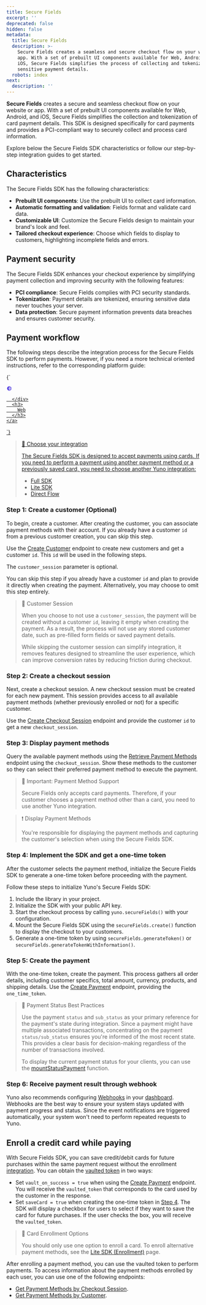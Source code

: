 ```yaml
---
title: Secure Fields
excerpt: ''
deprecated: false
hidden: false
metadata:
  title: Secure Fields
  description: >-
    Secure Fields creates a seamless and secure checkout flow on your website or
    app. With a set of prebuilt UI components available for Web, Android, and
    iOS, Secure Fields simplifies the process of collecting and tokenizing
    sensitive payment details.
  robots: index
next:
  description: ''
---
```

**Secure Fields** creates a secure and seamless checkout flow on your website or app. With a set of prebuilt UI components available for Web, Android, and iOS, Secure Fields simplifies the collection and tokenization of card payment details. This SDK is designed specifically for card payments and provides a PCI-compliant way to securely collect and process card information.

Explore below the Secure Fields SDK characteristics or follow our step-by-step integration guides to get started.

## Characteristics

The Secure Fields SDK has the following characteristics:

* **Prebuilt UI components**: Use the prebuilt UI to collect card information.
* **Automatic formatting and validation**: Fields format and validate card data.
* **Customizable UI**: Customize the Secure Fields design to maintain your brand's look and feel.
* **Tailored checkout experience**: Choose which fields to display to customers, highlighting incomplete fields and errors.

## Payment security

The Secure Fields SDK enhances your checkout experience by simplifying payment collection and improving security with the following features:

* **PCI compliance**: Secure Fields complies with PCI security standards.
* **Tokenization**: Payment details are tokenized, ensuring sensitive data never touches your server.
* **Data protection**: Secure payment information prevents data breaches and ensures customer security.

## Payment workflow

The following steps describe the integration process for the Secure Fields SDK to perform payments. However, if you need a more technical oriented instructions, refer to the corresponding platform guide:

<HTMLBlock>{`
<body>
  <section class="platform_shelf">
    <a class="platform_buttons" href="/docs/secure-fields-payment">
      <div class="svg_content">
        <svg xmlns="http://www.w3.org/2000/svg" width="15" height="14" viewBox="0 0 15 14" fill="none">
          <path
            d="M7.5 1.3125C6.37512 1.3125 5.2755 1.64607 4.3402 2.27102C3.40489 2.89597 2.67591 3.78423 2.24544 4.82349C1.81496 5.86274 1.70233 7.00631 1.92179 8.10958C2.14124 9.21284 2.68292 10.2263 3.47833 11.0217C4.27374 11.8171 5.28716 12.3588 6.39043 12.5782C7.49369 12.7977 8.63726 12.685 9.67651 12.2546C10.7158 11.8241 11.604 11.0951 12.229 10.1598C12.8539 9.2245 13.1875 8.12488 13.1875 7C13.1859 5.49207 12.5862 4.04636 11.5199 2.98009C10.4536 1.91382 9.00793 1.31409 7.5 1.3125ZM11.7859 4.8125H9.84828C9.62501 3.93395 9.25006 3.10113 8.74031 2.35156C9.39156 2.52657 9.99897 2.83594 10.5235 3.25977C11.048 3.68361 11.478 4.21252 11.7859 4.8125ZM7.5 2.19352C8.15625 2.90445 8.64844 3.80953 8.94211 4.8125H6.05789C6.35156 3.80953 6.84375 2.90555 7.5 2.19352ZM5.75 7C5.75008 6.56023 5.78666 6.12122 5.85938 5.6875H9.14063C9.28573 6.55648 9.28573 7.44352 9.14063 8.3125H5.85938C5.78666 7.87878 5.75008 7.43977 5.75 7ZM6.05789 9.1875H8.94211C8.64844 10.1905 8.15625 11.0945 7.5 11.8065C6.84375 11.0945 6.35156 10.1905 6.05789 9.1875ZM8.74031 11.6484C9.25006 10.8989 9.62501 10.066 9.84828 9.1875H11.7859C11.478 9.78748 11.048 10.3164 10.5235 10.7402C9.99897 11.1641 9.39156 11.4734 8.74031 11.6484ZM10.0271 8.3125C10.1576 7.44237 10.1576 6.55763 10.0271 5.6875H12.1304C12.3732 6.54565 12.3732 7.45435 12.1304 8.3125H10.0271Z"
            fill="#513CE1" />
        </svg>

      </div>
      <h3>
        Web
      </h3>
    </a>
  </section>
</body>
`}</HTMLBlock>

> 📘 Choose your integration
>
> The Secure Fields SDK is designed to accept payments using cards. If you need to perform a payment using another payment method or a previously saved card, you need to choose another Yuno integration:
>
> - [Full SDK](/docs/secure-fields-payment)
> - [Lite SDK](/docs/secure-fields-payment) 
> - [Direct Flow](/docs/secure-fields-payment)


### Step 1: Create a customer (Optional)

To begin, create a customer. After creating the customer, you can associate payment methods with their account. If you already have a customer `id` from a previous customer creation, you can skip this step.

Use the [Create Customer](ref:create-customer) endpoint to create new customers and get a customer `id`. This `id` will be used in the following steps.

The `customer_session` parameter is optional.

You can skip this step if you already have a customer `id` and plan to provide it directly when creating the payment. Alternatively, you may choose to omit this step entirely.

> 📘 Customer Session
>
> When you choose to not use a `customer_session`, the payment will be created without a customer `id`, leaving it empty when creating the payment. As a result, the process will not use any stored customer date, such as pre-filled form fields or saved payment details.
>
> While skipping the customer session can simplify integration, it removes features designed to streamline the user experience, which can improve conversion rates by reducing friction during checkout.


### Step 2: Create a checkout session

Next, create a checkout session. A new checkout session must be created for each new payment. This session provides access to all available payment methods (whether previously enrolled or not) for a specific customer.

Use the [Create Checkout Session](ref:create-checkout-session) endpoint and provide the customer `id` to get a new `checkout_session`.

### Step 3: Display payment methods

Query the available payment methods using the [Retrieve Payment Methods](ref:retrieve-payment-methods-for-checkout) endpoint using the `checkout_session`. Show these methods to the customer so they can select their preferred payment method to execute the payment.

> 📘 Important: Payment Method Support
>
> Secure Fields only accepts card payments. Therefore, if your customer chooses a payment method other than a card, you need to use another Yuno integration.


> ❗️ Display Payment Methods
>
> You're responsible for displaying the payment methods and capturing the customer's selection when using the Secure Fields SDK.


### Step 4: Implement the SDK and get a one-time token

After the customer selects the payment method, initialize the Secure Fields SDK to generate a one-time token before proceeding with the payment.

Follow these steps to initialize Yuno's Secure Fields SDK:

1. Include the library in your project.
2. Initialize the SDK with your public API key.
3. Start the checkout process by calling `yuno.secureFields()` with your configuration.
4. Mount the Secure Fields SDK using the `secureFields.create()` function to display the checkout to your customers.
5. Generate a one-time token by using `secureFields.generateToken()` or `secureFields.generateTokenWithInformation()`.

### Step 5: Create the payment

With the one-time token, create the payment. This process gathers all order details, including customer specifics, total amount, currency, products, and shipping details. Use the [Create Payment](ref:create-payment) endpoint, providing the `one_time_token`.

> 📘 Payment Status Best Practices
>
> Use the payment `status` and `sub_status` as your primary reference for the payment's state during integration. Since a payment might have multiple associated transactions, concentrating on the payment `status/sub_status` ensures you're informed of the most recent state. This provides a clear basis for decision-making regardless of the number of transactions involved.
>
> To display the current payment status for your clients, you can use the [mountStatusPayment](/docs/payment-status#step-3-use-status) function.


### Step 6: Receive payment result through webhook

Yuno also recommends configuring [Webhooks](doc:webhooks) in your [dashboard](https://auth.y.uno/u/login?). Webhooks are the best way to ensure your system stays updated with payment progress and status. Since the event notifications are triggered automatically, your system won't need to perform repeated requests to Yuno.

## Enroll a credit card while paying

With Secure Fields SDK, you can save credit/debit cards for future purchases within the same payment request without the enrollment [integration](enrollment-lite). You can obtain the [vaulted token](doc:tokens) in two ways:

* Set `vault_on_success = true` when using the [Create Payment](ref:create-payment) endpoint. You will receive the `vaulted_token` that corresponds to the card used by the customer in the response.
* Set `saveCard = true` when creating the one-time token in [Step 4](#step-4-implement-the-sdk-and-get-a-one-time-token). The SDK will display a checkbox for users to select if they want to save the card for future purchases. If the user checks the box, you will receive the `vaulted_token`.

> 📘 Card Enrollment Options
>
> You should only use one option to enroll a card. To enroll alternative payment methods, see the [Lite SDK (Enrollment)](enrollment-lite) page.


After enrolling a payment method, you can use the vaulted token to perform payments. To access information about the payment methods enrolled by each user, you can use one of the following endpoints:

* [Get Payment Methods by Checkout Session](ref:retrieve-payment-methods-for-checkout).
* [Get Payment Methods by Customer](ref:retrieve-enrolled-payment-methods-api).

